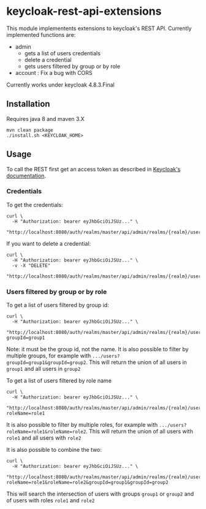 # keycloak-rest-api-extensions

This module implementents extensions to keycloak's REST API. Currently implemented functions are:

* admin
  * gets a list of users credentials
  * delete a credential
  * gets users filtered by group or by role
* account : Fix a bug with CORS

Currently works under keycloak 4.8.3.Final

## Installation

Requires java 8 and maven 3.X

```
mvn clean package
./install.sh <KEYCLOAK_HOME>
```

## Usage

To call the REST first get an access token as described in 
[Keycloak's documentation](https://www.keycloak.org/docs/latest/server_development/index.html#example-using-curl).

### Credentials

To get the credentials:
```
curl \
  -H "Authorization: bearer eyJhbGciOiJSUz..." \
  "http://localhost:8080/auth/realms/master/api/admin/realms/{realm}/users/{userid}/credentials"
```

If you want to delete a credential:
```
curl \
  -H "Authorization: bearer eyJhbGciOiJSUz..." \
  -v -X "DELETE"
  "http://localhost:8080/auth/realms/master/api/admin/realms/{realm}/users/{userid}/credentials/{credentialid}"
```

### Users filtered by group or by role

To get a list of users filtered by group id:
```
curl \
  -H "Authorization: bearer eyJhbGciOiJSUz..." \
  "http://localhost:8080/auth/realms/master/api/admin/realms/{realm}/users?groupId=group1
```

Note: it must be the group id, not the name. It is also possible to filter by multiple groups, for example with 
`.../users?groupId=group1&groupId=group2`. This will return the union of all users in `group1` and all users in `group2`


To get a list of users filtered by role name
```
curl \
  -H "Authorization: bearer eyJhbGciOiJSUz..." \
  "http://localhost:8080/auth/realms/master/api/admin/realms/{realm}/users?roleName=role1
```

It is also possible to filter by multiple roles, for example with `.../users?roleName=role1&roleName=role2`. 
This will return the union of all users with `role1` and all users with `role2`

It is also possible to combine the two: 
```
curl \
  -H "Authorization: bearer eyJhbGciOiJSUz..." \
  "http://localhost:8080/auth/realms/master/api/admin/realms/{realm}/users?roleName=role1&roleName=role2&groupId=group1&groupId=group2
```
This will search the intersection of users with groups `group1` or `group2` and of users with roles `role1` and `role2`